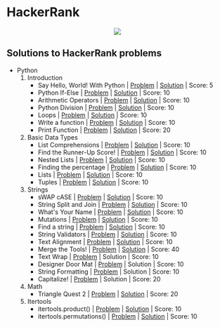 # HackerRank

<p align="center"><a href="https://www.hackerrank.com/pratikms"><img src="https://i0.wp.com/gradsingames.com/wp-content/uploads/2016/05/856771_668224053197841_1943699009_o.png" ></a></p>

## Solutions to HackerRank problems

- Python
    01. Introduction
        - Say Hello, World! With Python | [Problem](https://www.hackerrank.com/challenges/py-hello-world/problem) | [Solution](https://github.com/pratikms/HackerRank/blob/master/Python/01.%20Introduction/001.%20Say%20Hello%2C%20World!%20With%20Python.py) | Score: 5
        - Python If-Else | [Problem](https://www.hackerrank.com/challenges/py-if-else/problem) | [Solution](https://github.com/pratikms/HackerRank/blob/master/Python/01.%20Introduction/002.%20Python%20If-Else.py) | Score: 10
        - Arithmetic Operators | [Problem](https://www.hackerrank.com/challenges/python-arithmetic-operators/submissions/code/70402456) | [Solution](https://github.com/pratikms/HackerRank/blob/master/Python/01.%20Introduction/003.%20Arithmetic%20Operators.py) | Score: 10
        - Python Division | [Problem](https://www.hackerrank.com/challenges/python-division/problem) | [Solution](https://github.com/pratikms/HackerRank/blob/master/Python/01.%20Introduction/004.%20Python%20Division.py) | Score: 10
        - Loops | [Problem](https://www.hackerrank.com/challenges/python-loops/problem) | [Solution](https://github.com/pratikms/HackerRank/blob/master/Python/01.%20Introduction/005.%20Loops.py) | Score: 10
        - Write a function | [Problem](https://www.hackerrank.com/challenges/write-a-function/problem) | [Solution](https://github.com/pratikms/HackerRank/blob/master/Python/01.%20Introduction/006.%20Write%20a%20function.py) | Score: 10
        - Print Function | [Problem](https://www.hackerrank.com/challenges/python-print/problem) | [Solution](https://github.com/pratikms/HackerRank/blob/master/Python/01.%20Introduction/007.%20Print%20Function.py) | Score: 20
    02. Basic Data Types
        - List Comprehensions | [Problem](https://www.hackerrank.com/challenges/list-comprehensions/problem) | [Solution](https://github.com/pratikms/HackerRank/blob/master/Python/02.%20Basic%20Data%20Types/001.%20List%20Comprehensions.py) | Score: 10
        - Find the Runner-Up Score! | [Problem](https://www.hackerrank.com/challenges/find-second-maximum-number-in-a-list/problem) | [Solution](https://github.com/pratikms/HackerRank/blob/master/Python/02.%20Basic%20Data%20Types/002.%20Find%20the%20Runner-Up%20Score!.py) | Score: 10
        - Nested Lists | [Problem](https://www.hackerrank.com/challenges/nested-list/problem) | [Solution](https://github.com/pratikms/HackerRank/blob/master/Python/02.%20Basic%20Data%20Types/003.%20Nested%20Lists.py) | Score: 10
        - Finding the percentage | [Problem](https://www.hackerrank.com/challenges/finding-the-percentage/problem) | [Solution](https://github.com/pratikms/HackerRank/blob/master/Python/02.%20Basic%20Data%20Types/004.%20Finding%20the%20percentage.py) | Score: 10
        - Lists | [Problem](https://www.hackerrank.com/challenges/python-lists/problem) | [Solution](https://github.com/pratikms/HackerRank/blob/master/Python/02.%20Basic%20Data%20Types/005.%20Lists.py) | Score: 10
        - Tuples | [Problem](https://www.hackerrank.com/challenges/python-tuples/problem) | [Solution](https://github.com/pratikms/HackerRank/blob/master/Python/02.%20Basic%20Data%20Types/006.%20Tuples.py) | Score: 10
    03. Strings
        - sWAP cASE | [Problem](https://www.hackerrank.com/challenges/swap-case/problem) | [Solution](https://github.com/pratikms/HackerRank/blob/master/Python/03.%20Strings/001.%20sWAP%20cASE.py) | Score: 10
        - String Split and Join | [Problem](https://www.hackerrank.com/challenges/python-string-split-and-join/problem) | [Solution](https://github.com/pratikms/HackerRank/blob/master/Python/03.%20Strings/002.%20String%20Split%20and%20Join.py) | Score: 10
        - What's Your Name | [Problem](https://www.hackerrank.com/challenges/whats-your-name/problem) | [Solution](https://github.com/pratikms/HackerRank/blob/master/Python/03.%20Strings/003.%20What's%20Your%20Name%3F.py) | Score: 10
        - Mutations | [Problem](https://www.hackerrank.com/challenges/python-mutations/problem) | [Solution](https://github.com/pratikms/HackerRank/blob/master/Python/03.%20Strings/004.%20Mutations.py) | Score: 10
        - Find a string | [Problem](https://www.hackerrank.com/challenges/find-a-string/problem) | [Solution](https://github.com/pratikms/HackerRank/blob/master/Python/03.%20Strings/005.%20Find%20a%20string.py) | Score: 10
        - String Validators | [Problem](https://www.hackerrank.com/challenges/string-validators/problem) | [Solution](https://github.com/pratikms/HackerRank/blob/master/Python/03.%20Strings/006.%20String%20Validators.py) | Score: 10
        - Text Alignment | [Problem](https://www.hackerrank.com/challenges/text-alignment/problem) | [Solution](https://github.com/pratikms/HackerRank/blob/master/Python/03.%20Strings/007.%20Text%20Alignment.py) | Score: 10
        - Merge the Tools! | [Problem](https://www.hackerrank.com/challenges/merge-the-tools/problem) | [Solution](https://github.com/pratikms/HackerRank/blob/master/Python/03.%20Strings/008.%20Merge%20the%20Tools!.py) | Score: 40
        - Text Wrap | [Problem](https://www.hackerrank.com/challenges/text-wrap/problem) | Solution | Score: 10
        - Designer Door Mat | [Problem](https://www.hackerrank.com/challenges/designer-door-mat/problem) | Solution | Score: 10
        - String Formatting | [Problem](https://www.hackerrank.com/challenges/python-string-formatting/problem) | Solution | Score: 10
        - Capitalize! | [Problem](https://www.hackerrank.com/challenges/capitalize/problem) | Solution | Score: 20
    05. Math
        - Triangle Quest 2 | [Problem](https://www.hackerrank.com/challenges/triangle-quest-2/problem) | [Solution](https://github.com/pratikms/HackerRank/blob/master/Python/05.%20Math/001.%20Triangle%20Quest%202.py) | Score: 20
    06. Itertools
        - itertools.product() | [Problem](https://www.hackerrank.com/challenges/itertools-product/problem) | [Solution](https://github.com/pratikms/HackerRank/blob/master/Python/06.%20Itertools/001.%20itertools.product().py) | Score: 10
        - itertools.permutations() | [Problem](https://www.hackerrank.com/challenges/itertools-permutations/problem) | [Solution](https://github.com/pratikms/HackerRank/blob/master/Python/06.%20Itertools/002.%20itertools.permutations().py) | Score: 10
